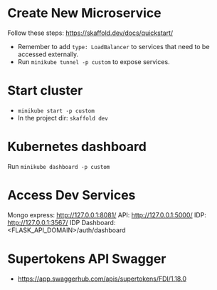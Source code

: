 # Create New Microservice

Follow these steps: https://skaffold.dev/docs/quickstart/

- Remember to add `type: LoadBalancer` to services that need to be accessed externally.
- Run `minikube tunnel -p custom` to expose services.

# Start cluster

- `minikube start -p custom`
- In the project dir: `skaffold dev`

# Kubernetes dashboard

Run `minikube dashboard -p custom`

# Access Dev Services

Mongo express: http://127.0.0.1:8081/
API: http://127.0.0.1:5000/
IDP: http://127.0.0.1:3567/
IDP Dashboard: <FLASK_API_DOMAIN>/auth/dashboard


# Supertokens API Swagger

- https://app.swaggerhub.com/apis/supertokens/FDI/1.18.0